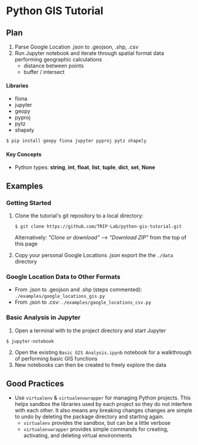 Python GIS Tutorial
===================

## Plan
1. Parse Google Location .json to .geojson, .shp, .csv
2. Run Jupyter notebook and iterate through spatial format data performing geographic calculations
    - distance between points
    - buffer / intersect

#### Libraries
- fiona
- jupyter
- geopy
- pyproj
- pytz
- shapely

```bash
$ pip install geopy fiona jupyter pyproj pytz shapely
```

#### Key Concepts
- Python types: **string**, **int**, **float**, **list**, **tuple**, **dict**, **set**, **None**

## Examples

### Getting Started
1. Clone the tutorial's git repository to a local directory:
   ```
   $ git clone https://github.com/TRIP-Lab/python-gis-tutorial.git
   ```
   Alternatively: _"Clone or download"_ --> _"Download ZIP"_ from the top of this page
   
2. Copy your personal Google Locations .json export the the `./data` directory


### Google Location Data to Other Formats
- From .json to .geojson and .shp (steps commented): `./examples/google_locations_gis.py`
- From .json to .csv: `./examples/google_locations_csv.py`

### Basic Analysis in Jupyter
1. Open a terminal with to the project directory and start Jupyter
```bash
$ jupyter-notebook
```
2. Open the existing `Basic GIS Analysis.ipynb` notebook for a walkthrough of performing basic GIS functions
3. New notebooks can then be created to freely explore the data

## Good Practices
- Use `virtualenv` & `virtualenvwrapper` for managing Python projects. This helps sandbox the libraries used by each project so they do not interfere with each other. It also means any breaking changes changes are simple to undo by deleting the package directory and starting again.
    - `virtualenv` provides the sandbox, but can be a little verbose
    - `virtualenvwrapper` provides simple commands for creating, activating, and deleting virtual environments